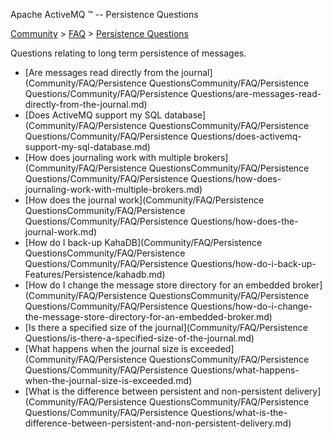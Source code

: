 Apache ActiveMQ ™ -- Persistence Questions 

[Community](community.md) > [FAQ](CommunityCommunity/Community/faq.md) > [Persistence Questions](Community/FAQCommunity/FAQ/Community/FAQ/persistence-questions.md)


Questions relating to long term persistence of messages.

*   [Are messages read directly from the journal](Community/FAQ/Persistence QuestionsCommunity/FAQ/Persistence Questions/Community/FAQ/Persistence Questions/are-messages-read-directly-from-the-journal.md)
*   [Does ActiveMQ support my SQL database](Community/FAQ/Persistence QuestionsCommunity/FAQ/Persistence Questions/Community/FAQ/Persistence Questions/does-activemq-support-my-sql-database.md)
*   [How does journaling work with multiple brokers](Community/FAQ/Persistence QuestionsCommunity/FAQ/Persistence Questions/Community/FAQ/Persistence Questions/how-does-journaling-work-with-multiple-brokers.md)
*   [How does the journal work](Community/FAQ/Persistence QuestionsCommunity/FAQ/Persistence Questions/Community/FAQ/Persistence Questions/how-does-the-journal-work.md)
*   [How do I back-up KahaDB](Community/FAQ/Persistence QuestionsCommunity/FAQ/Persistence Questions/Community/FAQ/Persistence Questions/how-do-i-back-up-Features/Persistence/kahadb.md)
*   [How do I change the message store directory for an embedded broker](Community/FAQ/Persistence QuestionsCommunity/FAQ/Persistence Questions/Community/FAQ/Persistence Questions/how-do-i-change-the-message-store-directory-for-an-embedded-broker.md)
*   [Is there a specified size of the journal](Community/FAQ/Persistence Questions/is-there-a-specified-size-of-the-journal.md)
*   [What happens when the journal size is exceeded](Community/FAQ/Persistence QuestionsCommunity/FAQ/Persistence Questions/Community/FAQ/Persistence Questions/what-happens-when-the-journal-size-is-exceeded.md)
*   [What is the difference between persistent and non-persistent delivery](Community/FAQ/Persistence QuestionsCommunity/FAQ/Persistence Questions/Community/FAQ/Persistence Questions/what-is-the-difference-between-persistent-and-non-persistent-delivery.md)

